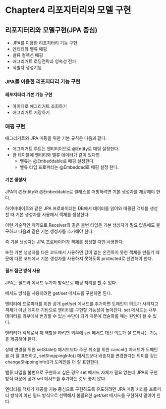 # Chapter4 리포지터리와 모델 구현

## 리포지터리와 모델구현\(JPA 중심\)

* JPA를 이용한 리포지터리 기능 구현
* 엔티티와 밸류 매핑
* 밸류 컬렉션 매핑
* 애그리거트 로딩전략과 영속성 전파
* 식별자 생성기능

### JPA를 이용한 리포지터리 기능 구현

#### 레포지터리 기본 기능 구현

* 아이디로 애그리거트 조회하기
* 애그리거트 저장하기

### 매핑 구현

애그리거트와 JPA 매핑을 위한 기본 규칙은 다음과 같다.

* 애그리거트 루트는 엔티티이므로 @Entity로 매핑 설정한다.
* 한 테이블에 엔티티와 밸류 데이터가 같이 있다면
  * 밸류는 @Embeddable로 매핑 설정한다.
  * 밸류 타입 프로퍼티는 @Embedded로 매핑 설정 한다.

#### 기본 생성자

JPA의 @Entity와 @Embeddable로 클래스를 매핑하려면 기본 생성자를 제공해야 한다.

하이버네이트와 같은 JPA 프로바이더는 DB에서 데이터를 읽어와 매핑된 객체를 생성할 때 기본 생성자를 사용해서 객체를 생성한다.

이런 기술적인 제약으로 Receiver와 같은 불변 타입은 기본 생성자가 필요 없음에도 불구하고 다음과 같은 기본 생성자를 추가해야 한다.

즉 기본 생성자는 JPA 프로바이더가 객체를 생성할 때만 사용한다.

또한 기본 생성자를 다른 코드에서 사용하면 값이 없는 온전하지 못한 객체를 만들기 때문에 다른 코드에서 기본 생성자를 사용하지 못하도록 protected로 선언해야 한다.

#### 필드 접근 방식 사용

JPA는 필드와 메서드 두가지 방식으로 매핑 처리를 할 수 있다.

메서드 방식을 사용하려면 get/set 메서드를 구현하면 된다.

엔티티에 프로피터를 위한 공개 get/set 메서드를 추가하면 도메인의 의도가 사리지고 객체가 아닌 데이터 기반으로 엔티티를 구현할 가능성이 높아진다. set 메서드는 내부 데이터를 외부에서 변경할 수 있는 수단이 되기 때문에 캡슐화를 꺠는 원인이 될 수 있다.

엔티티가 객체로서 제 역할을 하려면 외부에 set 메서드 대신 의도가 잘 드러나는 기능을 제공해야 한다.

상태 변경을 위한 setState\(\) 메서드보다 주문 취소를 위한 cancel\(\) 메서드가 도메인을 더 잘 표현하고, setShoppingInfo\(\) 메서드보다 배송지를 변경한다는 의미를 갖는 changeShippingInfo\(\)가 도메인을 더 잘 표현한다.

밸류 타입을 불변으로 구현하고 싶은 경우 set 메서드 자체가 필요 없는데 JPA의 구현 방식 때문에 공개 set 메서드를 추가하는 것도 좋지 않다.

엔티티를 객체가 제공할 기능 중심으로 구현하도록 유도하려면 JPA 매핑 처리를 프로퍼티 방식이 아닌 필드 방식으로 선택해서 불필요한 get/set 메서드를 구현하지 말아야 한다.

